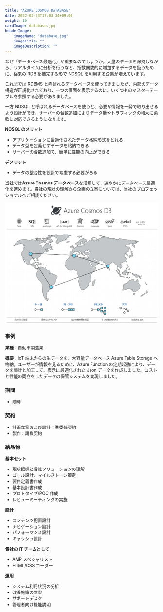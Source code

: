 ```yaml
---
title: "AZURE COSMOS DATABASE"
date: 2022-02-23T17:03:34+09:00
weight: 10
cardImage: database.jpg
headerImage:
    imageName: "database.jpg"
    imageTitle: ""
    imageDescription: ""
---
```


なぜ「データベース最適化」が重要なのでしょうか。大量のデータを保持しながら、リアルタイムに分析を行うなど、指数関数的に増加するデータを扱うために、従来の RDB を補完する形で NOSQL を利用する企業が増えています。

これまでは RDBMS と呼ばれるデータベースを使ってきましたが、内部のデータ構造が正規化されており、一つの画面を表示するのに、いくつものマスターテーブルを参照する必要がありました。

一方 NOSQL と呼ばれるデータベースを使うと、必要な情報を一発で取り出せるよう設計ができ、サーバーの台数追加によりデータ量やトラフィックの増大に柔軟に対応できるようになります。

**NOSQL のメリット**

- アプリケーションに最適化されたデータ格納形式をとれる
- データ型を定義せずデータを格納できる
- サーバーの台数追加で、簡単に性能の向上ができる

**デメリット**

- データの整合性を設計で考慮する必要がある

当社では**Azure Cosmos データベース**を活用して、速やかにデータベース最適化を進めます。貴社の現状の理解から企画の立案については、当社のプロフェッショナルへご相談ください。

![ Image is not Available !](cosmos-database.webp)

### 事例

**業種**：自動車製造業

**概要**：IoT 端末からの生データを、大容量データベース Azure Table Storage へ格納。ユーザーが情報を見るために、Azure Function の定期起動により、データを集計と加工して、表示に最適化された Json データを作成しました。コストと性能の両立をしたデータの保管システムを実現しました。

### 期間

- 随時

### 契約

- 計画立案および設計：準委任契約
- 製作：請負契約

### 納品物

**基本セット**

- 現状把握と貴社ソリューションの理解
- ゴール設計、マイルストーン策定
- 要件定義書作成
- 基本設計書作成
- プロトタイプ/POC 作成
- レビューミーティングの実施



**設計**

- コンテンツ配置設計
- ナビゲーション設計
- パフォーマンス設計
- キャッシュ設計

**貴社の IT チームとして**

- AMP スペシャリスト
- HTML/CSS コーダー

**運用**

- システム利用状況の分析
- 改善施策の立案
- サポートデスク
- 管理者向け機能説明